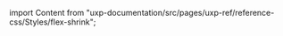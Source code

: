 
import Content from "uxp-documentation/src/pages/uxp-ref/reference-css/Styles/flex-shrink";

<Content query="product=xd"/>
